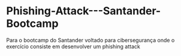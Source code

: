 # Phishing-Attack---Santander-Bootcamp
Para o bootcamp do Santander voltado para cibersegurança onde o exercício consiste em desenvolver um phishing attack
